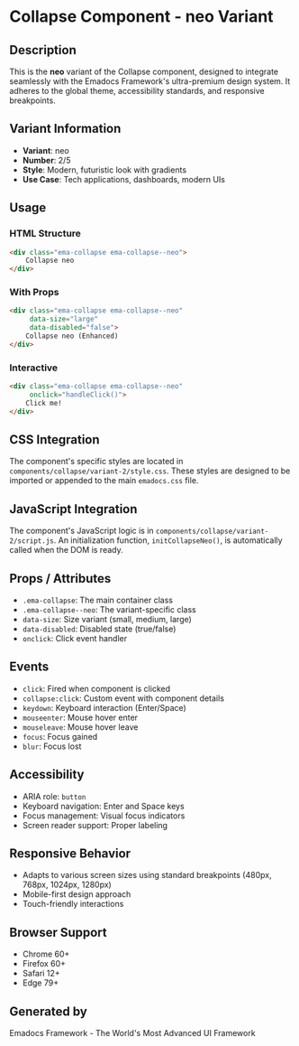 # Collapse Component - neo Variant

## Description
This is the **neo** variant of the Collapse component, designed to integrate seamlessly with the Emadocs Framework's ultra-premium design system. It adheres to the global theme, accessibility standards, and responsive breakpoints.

## Variant Information
- **Variant**: neo
- **Number**: 2/5
- **Style**: Modern, futuristic look with gradients
- **Use Case**: Tech applications, dashboards, modern UIs

## Usage

### HTML Structure
```html
<div class="ema-collapse ema-collapse--neo">
    Collapse neo
</div>
```

### With Props
```html
<div class="ema-collapse ema-collapse--neo" 
     data-size="large" 
     data-disabled="false">
    Collapse neo (Enhanced)
</div>
```

### Interactive
```html
<div class="ema-collapse ema-collapse--neo" 
     onclick="handleClick()">
    Click me!
</div>
```

## CSS Integration
The component's specific styles are located in `components/collapse/variant-2/style.css`. These styles are designed to be imported or appended to the main `emadocs.css` file.

## JavaScript Integration
The component's JavaScript logic is in `components/collapse/variant-2/script.js`. An initialization function, `initCollapseNeo()`, is automatically called when the DOM is ready.

## Props / Attributes
- `.ema-collapse`: The main container class
- `.ema-collapse--neo`: The variant-specific class
- `data-size`: Size variant (small, medium, large)
- `data-disabled`: Disabled state (true/false)
- `onclick`: Click event handler

## Events
- `click`: Fired when component is clicked
- `collapse:click`: Custom event with component details
- `keydown`: Keyboard interaction (Enter/Space)
- `mouseenter`: Mouse hover enter
- `mouseleave`: Mouse hover leave
- `focus`: Focus gained
- `blur`: Focus lost

## Accessibility
- ARIA role: `button`
- Keyboard navigation: Enter and Space keys
- Focus management: Visual focus indicators
- Screen reader support: Proper labeling

## Responsive Behavior
- Adapts to various screen sizes using standard breakpoints (480px, 768px, 1024px, 1280px)
- Mobile-first design approach
- Touch-friendly interactions

## Browser Support
- Chrome 60+
- Firefox 60+
- Safari 12+
- Edge 79+

## Generated by
Emadocs Framework - The World's Most Advanced UI Framework
